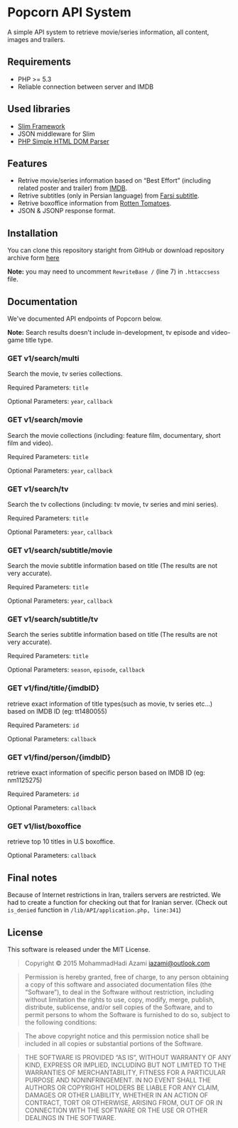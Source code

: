 ﻿# Popcorn API System
A simple API system to retrieve movie/series information, all content, images and trailers.

Requirements
---------------------
 * PHP >= 5.3
 * Reliable connection between server and IMDB

Used libraries
---------------------
*   [Slim Framework](http://www.slimframework.com/)
*   JSON middleware for Slim
*   [PHP Simple HTML DOM Parser](http://simplehtmldom.sourceforge.net/)

Features
---------------------
* Retrive movie/series information based on “Best Effort” (including related poster and trailer) from [IMDB](http://www.imdb.com/).
* Retrive subtitles (only in Persian language) from [Farsi subtitle](https://www.farsisubtitle.com/).
* Retrive boxoffice information from [Rotten Tomatoes](http://www.rottentomatoes.com/).
* JSON & JSONP response format.
 
Installation
---------------------
You can clone this repository staright from GitHub or download repository archive form [here](https://github.com/iazami/popcorn/archive/master.zip)

**Note:** you may need to uncomment `RewriteBase /` (line 7) in `.httaccsess` file.

Documentation
---------------------
We've documented API endpoints of Popcorn below.

**Note:** Search results doesn't include in-development, tv episode and video-game title type.

### GET v1/search/multi
Search the movie, tv series collections.

Required Parameters: `title`

Optional Parameters: `year`, `callback`

### GET v1/search/movie
Search the movie collections (including: feature film, documentary, short film and video).

Required Parameters: `title`

Optional Parameters: `year`, `callback`

### GET v1/search/tv
Search the tv collections (including: tv movie, tv series and mini series).

Required Parameters: `title`

Optional Parameters: `year`, `callback`

### GET v1/search/subtitle/movie
Search the movie subtitle information based on title (The results are not very accurate).

Required Parameters: `title`

Optional Parameters: `year`, `callback`

### GET v1/search/subtitle/tv
Search the series subtitle information based on title (The results are not very accurate).

Required Parameters: `title`

Optional Parameters: `season`, `episode`, `callback`

### GET v1/find/title/{imdbID}
retrieve exact information of title types(such as movie, tv series etc...) based on IMDB ID (eg: tt1480055)

Required Parameters: `id`

Optional Parameters: `callback`

### GET v1/find/person/{imdbID}
retrieve exact information of specific person based on IMDB ID (eg: nm1125275)

Required Parameters: `id`

Optional Parameters: `callback`

### GET v1/list/boxoffice
retrieve top 10 titles in U.S boxoffice.

Optional Parameters: `callback`

Final notes
---------------------
Because of Internet restrictions in Iran, trailers servers are restricted. We had to create a function for checking out that for Iranian server. (Check out `is_denied` function in `/lib/API/application.php, line:341`)

License
---------------------
This software is released under the MIT License.

> Copyright © 2015 MohammadHadi Azami <iazami@outlook.com>

> Permission is hereby granted, free of charge, to any person obtaining a copy of this software and associated documentation files (the “Software”), to deal in the Software without restriction, including without limitation the rights to use, copy, modify, merge, publish, distribute, sublicense, and/or sell copies of the Software, and to permit persons to whom the Software is furnished to do so, subject to the following conditions:

> The above copyright notice and this permission notice shall be included in all copies or substantial portions of the Software.

> THE SOFTWARE IS PROVIDED “AS IS”, WITHOUT WARRANTY OF ANY KIND, EXPRESS OR IMPLIED, INCLUDING BUT NOT LIMITED TO THE WARRANTIES OF MERCHANTABILITY, FITNESS FOR A PARTICULAR PURPOSE AND NONINFRINGEMENT. IN NO EVENT SHALL THE AUTHORS OR COPYRIGHT HOLDERS BE LIABLE FOR ANY CLAIM, DAMAGES OR OTHER LIABILITY, WHETHER IN AN ACTION OF CONTRACT, TORT OR OTHERWISE, ARISING FROM, OUT OF OR IN CONNECTION WITH THE SOFTWARE OR THE USE OR OTHER DEALINGS IN THE SOFTWARE.
